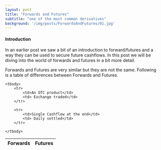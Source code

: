 ```yaml
---
layout: post
title: "Forwards and Futures"
subtitle: "one of the most common derivatives"
background: '/img/posts/ForwardsAndFutures/01.jpg'
---
```

<h4> Introduction </h4>
In an earlier post we saw a bit of an introduction to forward/futures and a way they can be used to secure future cashflows. In this post we will be diving into the world of forwards and futures in a bit more detail.

Forwards and Futures are very similar but they are not the same. Following is a table of differences between Forwards and Futures.

<table class="content-table">
    <thead>
        <tr>
            <th> Forwards</th>
            <th> Futures</th>
        </tr>
    </thead>

    <tbody>
        <tr>
            <td>An OTC product</td>
            <td> Exchange traded</td>
        </tr>

        <tr>
            <td>Single Cashflow at the end</td>
            <td> Daily settled</td>
        </tr>
        
    </tbody>

</table>
